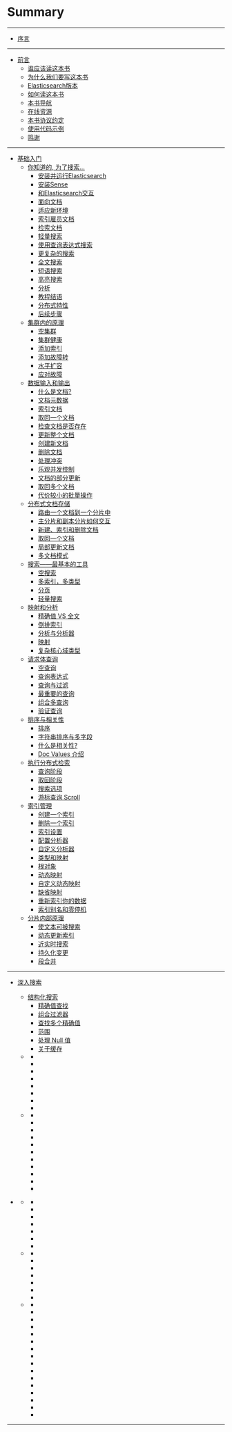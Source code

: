 # Summary

-----
* [序言](README.md)

-----
* [前言](1Preface.md)
  * [谁应该读这本书](1Preface.md#谁应该读这本书)
  * [为什么我们要写这本书](1Preface.md#为什么我们要写这本书)
  * [Elasticsearch版本](1Preface.md#Elasticsearch版本)
  * [如何读这本书](1Preface.md#如何读这本书)
  * [本书导航](1Preface.md#本书导航)
  * [在线资源](1Preface.md#在线资源)
  * [本书协议约定](1Preface.md#本书协议约定)
  * [使用代码示例](1Preface.md#使用代码示例)
  * [鸣谢](1Preface.md#鸣谢)
  
-----
* [基础入门](2_1_Introductory.md)
  * [你知道的, 为了搜索…](2_1_Introductory.md#你知道的为了搜索)
    * [安装并运行Elasticsearch](2_1_Introductory.md#安装并运行Elasticsearch)
    * [安装Sense](2_1_Introductory.md#安装Sense)
    * [和Elasticsearch交互](2_1_Introductory.md#和Elasticsearch交互)
    * [面向文档](2_1_Introductory.md#面向文档)
    * [适应新环境](2_1_Introductory.md#适应新环境)
    * [索引雇员文档](2_1_Introductory.md#索引雇员文档)
    * [检索文档](2_1_Introductory.md#检索文档)
    * [轻量搜索](2_1_Introductory.md#轻量搜索)
    * [使用查询表达式搜索](2_1_Introductory.md#使用查询表达式搜索)
    * [更复杂的搜索](2_1_Introductory.md#更复杂的搜索)
    * [全文搜索](2_1_Introductory.md#全文搜索)
    * [短语搜索](2_1_Introductory.md#短语搜索)
    * [高亮搜索](2_1_Introductory.md#高亮搜索)
    * [分析](2_1_Introductory.md#分析)
    * [教程结语](2_1_Introductory.md#教程结语)
    * [分布式特性](2_1_Introductory.md#分布式特性)
    * [后续步骤](2_1_Introductory.md#)
  * [集群内的原理](2_1_Introductory.md#集群内的原理)
    * [空集群](2_1_Introductory.md#空集群)
    * [集群健康](2_1_Introductory.md#集群健康)
    * [添加索引](2_1_Introductory.md#添加索引)
    * [添加故障转](2_1_Introductory.md#添加故障转)
    * [水平扩容](2_1_Introductory.md#水平扩容)
    * [应对故障](2_1_Introductory.md#应对故障)
  * [数据输入和输出](2_1_Introductory.md#数据输入和输出)
    * [什么是文档?](2_1_Introductory.md#什么是文档)
    * [文档元数据](2_1_Introductory.md#文档元数据)
    * [索引文档](2_1_Introductory.md#索引文档)
    * [取回一个文档](2_1_Introductory.md#取回一个文档)
    * [检查文档是否存在](2_1_Introductory.md#检查文档是否存在)
    * [更新整个文档](2_1_Introductory.md#更新整个文档)
    * [创建新文档](2_1_Introductory.md#创建新文档)
    * [删除文档](2_1_Introductory.md#删除文档)
    * [处理冲突](2_1_Introductory.md#处理冲突)
    * [乐观并发控制](2_1_Introductory.md#乐观并发控制)
    * [文档的部分更新](2_1_Introductory.md#文档的部分更新)
    * [取回多个文档](2_1_Introductory.md#取回多个文档)
    * [代价较小的批量操作](2_1_Introductory.md#代价较小的批量操作)
  * [分布式文档存储](2_2_Introductory.md#分布式文档存储)
    * [路由一个文档到一个分片中](2_2_Introductory.md#路由一个文档到一个分片中)
    * [主分片和副本分片如何交互](2_2_Introductory.md#主分片和副本分片如何交互)
    * [新建、索引和删除文档](2_2_Introductory.md#新建索引和删除文档)
    * [取回一个文档](2_2_Introductory.md#取回一个文档)
    * [局部更新文档](2_2_Introductory.md#局部更新文档)
    * [多文档模式](2_2_Introductory.md#多文档模式)
  * [搜索——最基本的工具](2_2_Introductory.md#搜索最基本的工具)
    * [空搜索](2_2_Introductory.md#空搜索)
    * [多索引，多类型](2_2_Introductory.md#多索引多类型)
    * [分页](2_2_Introductory.md#分页)
    * [轻量搜索](2_2_Introductory.md#轻量搜索)
  * [映射和分析](2_2_Introductory.md#映射和分析)
    * [精确值 VS 全文](2_2_Introductory.md#精确值VS全文)
    * [倒排索引](2_2_Introductory.md#倒排索引)
    * [分析与分析器](2_2_Introductory.md#分析与分析器)
    * [映射](2_2_Introductory.md#映射)
    * [复杂核心域类型](2_2_Introductory.md#复杂核心域类型)
  * [请求体查询](2_3_Introductory.md#请求体查询)
    * [空查询](2_3_Introductory.md#空查询)
    * [查询表达式](2_3_Introductory.md#查询表达式)
    * [查询与过滤](2_3_Introductory.md#查询与过滤)
    * [最重要的查询](2_3_Introductory.md#最重要的查询)
    * [组合多查询](2_3_Introductory.md#组合多查询)
    * [验证查询](2_3_Introductory.md#验证查询)
  * [排序与相关性](2_3_Introductory.md#排序与相关性)
    * [排序](2_3_Introductory.md#排序)
    * [字符串排序与多字段](2_3_Introductory.md#字符串排序与多字段)
    * [什么是相关性?](2_3_Introductory.md#什么是相关性)
    * [Doc Values 介绍](2_3_Introductory.md#DocValues介绍)
  * [执行分布式检索](2_3_Introductory.md#执行分布式检索)
    * [查询阶段](2_3_Introductory.md#查询阶段)
    * [取回阶段](2_3_Introductory.md#取回阶段)
    * [搜索选项](2_3_Introductory.md#搜索选项)
    * [游标查询 Scroll](2_3_Introductory.md#游标查询Scroll)
  * [索引管理](2_4_Introductory.md#索引管理)
    * [创建一个索引](2_4_Introductory.md#创建一个索引)
    * [删除一个索引](2_4_Introductory.md#删除一个索引)
    * [索引设置](2_4_Introductory.md#索引设置)
    * [配置分析器](2_4_Introductory.md#配置分析器)
    * [自定义分析器](2_4_Introductory.md#自定义分析器)
    * [类型和映射](2_4_Introductory.md#类型和映射)
    * [根对象](2_4_Introductory.md#根对象)
    * [动态映射](2_4_Introductory.md#动态映射)
    * [自定义动态映射](2_4_Introductory.md#自定义动态映射)
    * [缺省映射](2_4_Introductory.md#缺省映射)
    * [重新索引你的数据](2_4_Introductory.md#重新索引你的数据)
    * [索引别名和零停机](2_4_Introductory.md#索引别名和零停机)
  * [分片内部原理](2_4_Introductory.md#分片内部原理)
    * [使文本可被搜索](2_4_Introductory.md#使文本可被搜索)
    * [动态更新索引](2_4_Introductory.md#动态更新索引)
    * [近实时搜索](2_4_Introductory.md#近实时搜索)
    * [持久化变更](2_4_Introductory.md#持久化变更)
    * [段合并](2_4_Introductory.md#段合并)
    
-----
* [深入搜索](3_1_DeepSearch.md#深入搜索)
  * [结构化搜索](3_1_DeepSearch.md#结构化搜索)
    * [精确值查找](3_1_DeepSearch.md#精确值查找)
    * [组合过滤器](3_1_DeepSearch.md#组合过滤器)
    * [查找多个精确值](3_1_DeepSearch.md#查找多个精确值)
    * [范围](3_1_DeepSearch.md#范围)
    * [处理 Null 值](3_1_DeepSearch.md#处理Null值)
    * [关于缓存](3_1_DeepSearch.md#关于缓存)
  * [](3_1_DeepSearch.md#)
    * [](3_1_DeepSearch.md#)
    * [](3_1_DeepSearch.md#)
    * [](3_1_DeepSearch.md#)
    * [](3_1_DeepSearch.md#)
    * [](3_1_DeepSearch.md#)
    * [](3_1_DeepSearch.md#)
    * [](3_1_DeepSearch.md#)
    * [](3_1_DeepSearch.md#)
  * [](3_1_DeepSearch.md#)
    * [](3_1_DeepSearch.md#)
    * [](3_1_DeepSearch.md#)
    * [](3_1_DeepSearch.md#)
    * [](3_1_DeepSearch.md#)
    * [](3_1_DeepSearch.md#)
    * [](3_1_DeepSearch.md#)
    * [](3_1_DeepSearch.md#)
    * [](3_1_DeepSearch.md#)
    * [](3_1_DeepSearch.md#)
    * [](3_1_DeepSearch.md#)
    * [](3_1_DeepSearch.md#)


* [](3_2_DeepSearch.md#)
  * [](3_2_DeepSearch.md#)
    * [](3_2_DeepSearch.md#)
    * [](3_2_DeepSearch.md#)
    * [](3_2_DeepSearch.md#)
    * [](3_2_DeepSearch.md#)
    * [](3_2_DeepSearch.md#)
    * [](3_2_DeepSearch.md#)
    * [](3_2_DeepSearch.md#)
  * [](3_2_DeepSearch.md#)
    * [](3_2_DeepSearch.md#)
    * [](3_2_DeepSearch.md#)
    * [](3_2_DeepSearch.md#)
    * [](3_2_DeepSearch.md#)
    * [](3_2_DeepSearch.md#)
    * [](3_2_DeepSearch.md#)
    * [](3_2_DeepSearch.md#)
  * [](3_2_DeepSearch.md#)
    * [](3_2_DeepSearch.md#)
    * [](3_2_DeepSearch.md#)
    * [](3_2_DeepSearch.md#)
    * [](3_2_DeepSearch.md#)
    * [](3_2_DeepSearch.md#)
    * [](3_2_DeepSearch.md#)
    * [](3_2_DeepSearch.md#)
    * [](3_2_DeepSearch.md#)
    * [](3_2_DeepSearch.md#)
    * [](3_2_DeepSearch.md#)
    * [](3_2_DeepSearch.md#)
    * [](3_2_DeepSearch.md#)
    * [](3_2_DeepSearch.md#)
    * [](3_2_DeepSearch.md#)
    * [](3_2_DeepSearch.md#)
    * [](3_2_DeepSearch.md#)

-----
    
